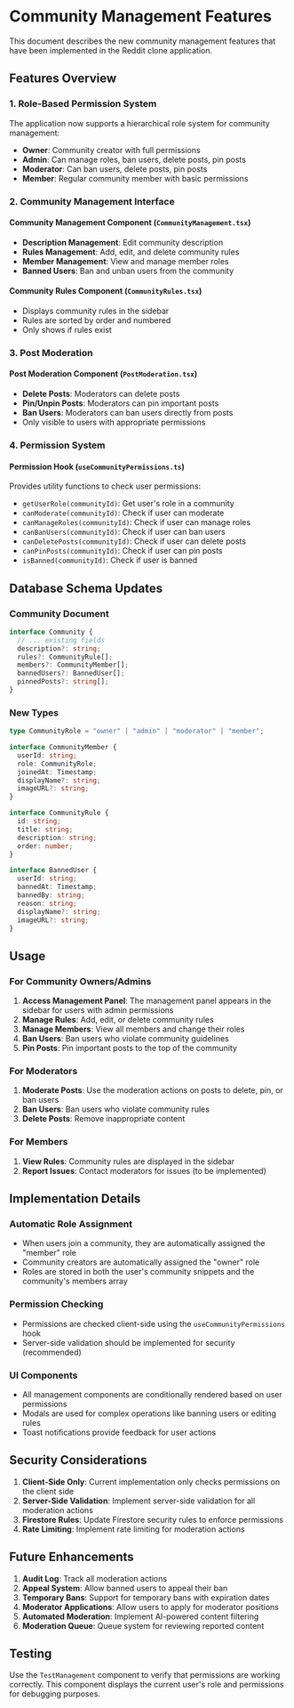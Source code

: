 # Community Management Features

This document describes the new community management features that have been implemented in the Reddit clone application.

## Features Overview

### 1. Role-Based Permission System

The application now supports a hierarchical role system for community management:

- **Owner**: Community creator with full permissions
- **Admin**: Can manage roles, ban users, delete posts, pin posts
- **Moderator**: Can ban users, delete posts, pin posts
- **Member**: Regular community member with basic permissions

### 2. Community Management Interface

#### Community Management Component (`CommunityManagement.tsx`)
- **Description Management**: Edit community description
- **Rules Management**: Add, edit, and delete community rules
- **Member Management**: View and manage member roles
- **Banned Users**: Ban and unban users from the community

#### Community Rules Component (`CommunityRules.tsx`)
- Displays community rules in the sidebar
- Rules are sorted by order and numbered
- Only shows if rules exist

### 3. Post Moderation

#### Post Moderation Component (`PostModeration.tsx`)
- **Delete Posts**: Moderators can delete posts
- **Pin/Unpin Posts**: Moderators can pin important posts
- **Ban Users**: Moderators can ban users directly from posts
- Only visible to users with appropriate permissions

### 4. Permission System

#### Permission Hook (`useCommunityPermissions.ts`)
Provides utility functions to check user permissions:
- `getUserRole(communityId)`: Get user's role in a community
- `canModerate(communityId)`: Check if user can moderate
- `canManageRoles(communityId)`: Check if user can manage roles
- `canBanUsers(communityId)`: Check if user can ban users
- `canDeletePosts(communityId)`: Check if user can delete posts
- `canPinPosts(communityId)`: Check if user can pin posts
- `isBanned(communityId)`: Check if user is banned

## Database Schema Updates

### Community Document
```typescript
interface Community {
  // ... existing fields
  description?: string;
  rules?: CommunityRule[];
  members?: CommunityMember[];
  bannedUsers?: BannedUser[];
  pinnedPosts?: string[];
}
```

### New Types
```typescript
type CommunityRole = "owner" | "admin" | "moderator" | "member";

interface CommunityMember {
  userId: string;
  role: CommunityRole;
  joinedAt: Timestamp;
  displayName?: string;
  imageURL?: string;
}

interface CommunityRule {
  id: string;
  title: string;
  description: string;
  order: number;
}

interface BannedUser {
  userId: string;
  bannedAt: Timestamp;
  bannedBy: string;
  reason: string;
  displayName?: string;
  imageURL?: string;
}
```

## Usage

### For Community Owners/Admins

1. **Access Management Panel**: The management panel appears in the sidebar for users with admin permissions
2. **Manage Rules**: Add, edit, or delete community rules
3. **Manage Members**: View all members and change their roles
4. **Ban Users**: Ban users who violate community guidelines
5. **Pin Posts**: Pin important posts to the top of the community

### For Moderators

1. **Moderate Posts**: Use the moderation actions on posts to delete, pin, or ban users
2. **Ban Users**: Ban users who violate community rules
3. **Delete Posts**: Remove inappropriate content

### For Members

1. **View Rules**: Community rules are displayed in the sidebar
2. **Report Issues**: Contact moderators for issues (to be implemented)

## Implementation Details

### Automatic Role Assignment
- When users join a community, they are automatically assigned the "member" role
- Community creators are automatically assigned the "owner" role
- Roles are stored in both the user's community snippets and the community's members array

### Permission Checking
- Permissions are checked client-side using the `useCommunityPermissions` hook
- Server-side validation should be implemented for security (recommended)

### UI Components
- All management components are conditionally rendered based on user permissions
- Modals are used for complex operations like banning users or editing rules
- Toast notifications provide feedback for user actions

## Security Considerations

1. **Client-Side Only**: Current implementation only checks permissions on the client side
2. **Server-Side Validation**: Implement server-side validation for all moderation actions
3. **Firestore Rules**: Update Firestore security rules to enforce permissions
4. **Rate Limiting**: Implement rate limiting for moderation actions

## Future Enhancements

1. **Audit Log**: Track all moderation actions
2. **Appeal System**: Allow banned users to appeal their ban
3. **Temporary Bans**: Support for temporary bans with expiration dates
4. **Moderator Applications**: Allow users to apply for moderator positions
5. **Automated Moderation**: Implement AI-powered content filtering
6. **Moderation Queue**: Queue system for reviewing reported content

## Testing

Use the `TestManagement` component to verify that permissions are working correctly. This component displays the current user's role and permissions for debugging purposes.

